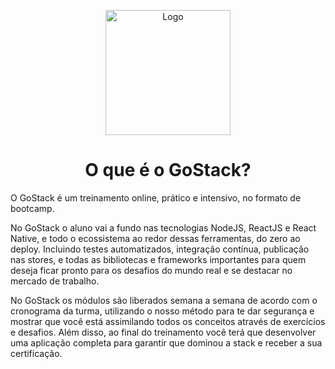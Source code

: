 <p align="center">
  <img src="https://user-images.githubusercontent.com/56767002/79702070-5e6b5400-8278-11ea-9ae6-365b70d25cea.png" alt="Logo" 
height="200">
</p> 

<h1 align="center">O que é o GoStack?</h1>

<p>O GoStack é um treinamento online, prático e intensivo, no formato de bootcamp.</p> 

<p>No GoStack o aluno vai a fundo nas tecnologias NodeJS, ReactJS e React Native, e todo o ecossistema ao redor dessas ferramentas, do zero ao deploy. Incluindo testes automatizados, integração contínua, publicação nas stores, e todas as bibliotecas e frameworks importantes para quem deseja ficar pronto para os desafios do mundo real e se destacar no mercado de trabalho.</p> 

<p>No GoStack os módulos são liberados semana a semana de acordo com o cronograma da turma, utilizando o nosso método para te dar segurança e mostrar que você está assimilando todos os conceitos através de exercícios e desafios. Além disso, ao final do treinamento você terá que desenvolver uma aplicação completa para garantir que dominou a stack e receber a sua certificação.</p>
